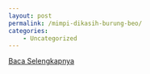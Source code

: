 ```yaml
---
layout: post
permalink: /mimpi-dikasih-burung-beo/
categories:
    - Uncategorized
---
```


[Baca Selengkapnya](/05)